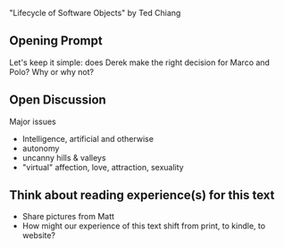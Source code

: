 "Lifecycle of Software Objects" by Ted Chiang 

## Opening Prompt

Let's keep it simple: does Derek make the right decision for Marco and Polo? Why or why not?

## Open Discussion

Major issues  

+ Intelligence, artificial and otherwise
+  autonomy
+ uncanny hills & valleys
+ "virtual" affection, love, attraction, sexuality 


## Think about reading experience(s) for this text

+ Share pictures from Matt
+ How might our experience of this text shift from print, to kindle, to website?
